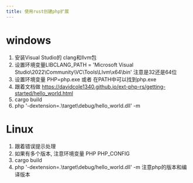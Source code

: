 ```yaml
---
title: 使用rust创建php扩展
---
```



# windows
1. 安装Visual Studio的 clang和llvm包
2. 设置环境变量LIBCLANG_PATH = 'Microsoft Visual Studio\2022\Community\VC\Tools\Llvm\x64\bin'
    注意是32还是64位
3. 设置环境变量 PHP=php.exe 或者 在PATH中可以找到php.exe
4. 跟着文档做 https://davidcole1340.github.io/ext-php-rs/getting-started/hello_world.html     
5. cargo build
6. php '-dextension=.\target\debug/hello_world.dll' -m

# Linux
1. 跟着错误提示处理
2. 如果有多个版本, 注意环境变量 PHP PHP_CONFIG
3. cargo build
4. php '-dextension=.\target\debug/hello_world.dll' -m
    注意php的版本和编译版本
    
